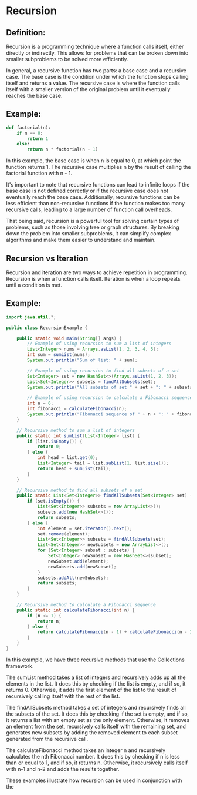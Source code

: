 # Recursion

## Definition:
Recursion is a programming technique where a function calls itself, either directly or indirectly. This allows for
problems that can be broken down into smaller subproblems to be solved more efficiently.

In general, a recursive function has two parts: a base case and a recursive case. The base case is the condition under
which the function stops calling itself and returns a value. The recursive case is where the function calls itself with
a smaller version of the original problem until it eventually reaches the base case.

## Example:

```python
def factorial(n):
    if n == 0:
        return 1
    else:
        return n * factorial(n - 1)
```

In this example, the base case is when n is equal to 0, at which point the function returns 1. The recursive case
multiplies n by the result of calling the factorial function with n - 1.

It's important to note that recursive functions can lead to infinite loops if the base case is not defined correctly or
if the recursive case does not eventually reach the base case. Additionally, recursive functions can be less efficient
than non-recursive functions if the function makes too many recursive calls, leading to a large number of function call
overheads.

That being said, recursion is a powerful tool for solving certain types of problems, such as those involving tree or
graph structures. By breaking down the problem into smaller subproblems, it can simplify complex algorithms and make
them easier to understand and maintain.

## Recursion vs Iteration

Recursion and iteration are two ways to achieve repetition in programming. Recursion is when a function calls itself.
Iteration is when a loop repeats until a condition is met.

## Example:

```java
import java.util.*;

public class RecursionExample {

    public static void main(String[] args) {
        // Example of using recursion to sum a list of integers
        List<Integer> nums = Arrays.asList(1, 2, 3, 4, 5);
        int sum = sumList(nums);
        System.out.println("Sum of list: " + sum);

        // Example of using recursion to find all subsets of a set
        Set<Integer> set = new HashSet<>(Arrays.asList(1, 2, 3));
        List<Set<Integer>> subsets = findAllSubsets(set);
        System.out.println("All subsets of set " + set + ": " + subsets);

        // Example of using recursion to calculate a Fibonacci sequence
        int n = 6;
        int fibonacci = calculateFibonacci(n);
        System.out.println("Fibonacci sequence of " + n + ": " + fibonacci);
    }

    // Recursive method to sum a list of integers
    public static int sumList(List<Integer> list) {
        if (list.isEmpty()) {
            return 0;
        } else {
            int head = list.get(0);
            List<Integer> tail = list.subList(1, list.size());
            return head + sumList(tail);
        }
    }

    // Recursive method to find all subsets of a set
    public static List<Set<Integer>> findAllSubsets(Set<Integer> set) {
        if (set.isEmpty()) {
            List<Set<Integer>> subsets = new ArrayList<>();
            subsets.add(new HashSet<>());
            return subsets;
        } else {
            int element = set.iterator().next();
            set.remove(element);
            List<Set<Integer>> subsets = findAllSubsets(set);
            List<Set<Integer>> newSubsets = new ArrayList<>();
            for (Set<Integer> subset : subsets) {
                Set<Integer> newSubset = new HashSet<>(subset);
                newSubset.add(element);
                newSubsets.add(newSubset);
            }
            subsets.addAll(newSubsets);
            return subsets;
        }
    }

    // Recursive method to calculate a Fibonacci sequence
    public static int calculateFibonacci(int n) {
        if (n <= 1) {
            return n;
        } else {
            return calculateFibonacci(n - 1) + calculateFibonacci(n - 2);
        }
    }
}
```

In this example, we have three recursive methods that use the Collections framework.

The sumList method takes a list of integers and recursively adds up all the elements in the list. It does this by
checking if the list is empty, and if so, it returns 0. Otherwise, it adds the first element of the list to the result
of recursively calling itself with the rest of the list.

The findAllSubsets method takes a set of integers and recursively finds all the subsets of the set. It does this by
checking if the set is empty, and if so, it returns a list with an empty set as the only element. Otherwise, it removes
an element from the set, recursively calls itself with the remaining set, and generates new subsets by adding the
removed element to each subset generated from the recursive call.

The calculateFibonacci method takes an integer n and recursively calculates the nth Fibonacci number. It does this by
checking if n is less than or equal to 1, and if so, it returns n. Otherwise, it recursively calls itself with n-1 and
n-2 and adds the results together.

These examples illustrate how recursion can be used in conjunction with the

